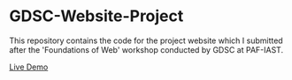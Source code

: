 # GDSC-Website-Project

This repository contains the code for the project website which I submitted after the 'Foundations of Web' workshop conducted by GDSC at PAF-IAST.

[Live Demo](https://gdsc-web-project.vercel.app/)
